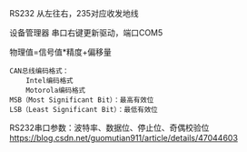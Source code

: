 RS232    从左往右，235对应收发地线

设备管理器	串口右键更新驱动，端口COM5

物理值=信号值*精度+偏移量

```
CAN总线编码格式：
	Intel编码格式
	Motorola编码格式
MSB（Most Significant Bit）：最高有效位
LSB（Least Significant Bit）：最低有效位
```

RS232串口参数：波特率、数据位、停止位、奇偶校验位<https://blog.csdn.net/guomutian911/article/details/47044603>

